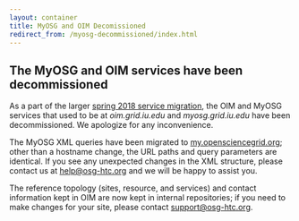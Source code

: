 ```yaml
---
layout: container
title: MyOSG and OIM Decomissioned
redirect_from: /myosg-decommissioned/index.html
---
```


The MyOSG and OIM services have been decommissioned
---------------------------------------------------

As a part of the larger [spring 2018 service migration](/technology/policy/service-migrations-spring-2018/),
the OIM and MyOSG services that used to be at _oim.grid.iu.edu_ and _myosg.grid.iu.edu_ have
been decommissioned.  We apologize for any inconvenience.

The MyOSG XML queries have been migrated to [my.opensciencegrid.org](https://my.opensciencegrid.org); other than a hostname
change, the URL paths and query parameters are identical.  If you see any unexpected changes
in the XML structure, please contact us at [help@osg-htc.org](mailto:help@osg-htc.org)
and we will be happy to assist you.

The reference topology (sites, resource, and services) and contact information kept in OIM are now
kept in internal repositories; if you need to make changes for your site, please contact
[support@osg-htc.org](mailto:support@osg-htc.org).
